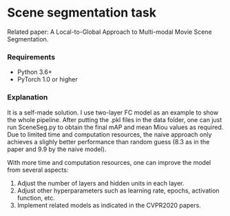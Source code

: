 # Scene segmentation task
Related paper: A Local-to-Global Approach to Multi-modal Movie Scene Segmentation. 

### Requirements
- Python 3.6+
- PyTorch 1.0 or higher

### Explanation

It is a self-made solution. I use two-layer FC model as an example to show the whole pipeline. After putting the .pkl files in the data folder, one can just run SceneSeg.py to obtain the final mAP and mean Miou values as required. Due to limited time and computation resources, the naive approach only achieves a slighly better performance than random guess (8.3 as in the paper and 9.9 by the naive model).  

With more time and computation resources, one can improve the model from several aspects:
1. Adjust the number of layers and hidden units in each layer.
2. Adjust other hyperparameters such as learning rate, epochs, activation function, etc.
3. Implement related models as indicated in the CVPR2020 papers.





